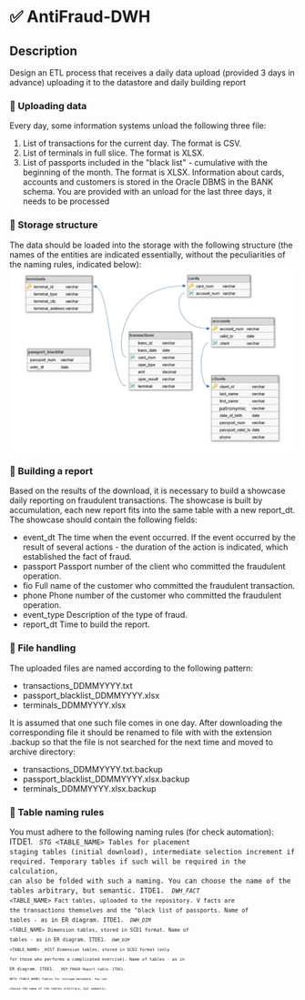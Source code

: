 # :white_check_mark: AntiFraud-DWH

## Description
Design an ETL process that receives a daily data upload
(provided 3 days in advance) uploading it to the datastore and daily
building report
### :page_facing_up: Uploading data

Every day, some information systems unload the following three
file:
1. List of transactions for the current day. The format is CSV.
2. List of terminals in full slice. The format is XLSX.
3. List of passports included in the "black list" - cumulative with
the beginning of the month. The format is XLSX.
Information about cards, accounts and customers is stored in the Oracle DBMS in the BANK schema.
You are provided with an unload for the last three days, it needs to be processed


### :page_facing_up: Storage structure
The data should be loaded into the storage with the following structure
(the names of the entities are indicated essentially, without the peculiarities of the naming rules,
indicated below):
![](https://github.com/efimfit/AntiFraud-DWH/blob/main/%D0%91%D0%B5%D0%B7%D1%8B%D0%BC%D1%8F%D0%BD%D0%BD%D1%8B%D0%B9.jpg)

### :page_facing_up: Building a report
Based on the results of the download, it is necessary to build a showcase daily
reporting on fraudulent transactions. The showcase is built by accumulation,
each new report fits into the same table with a new report_dt.
The showcase should contain the following fields:
* event_dt The time when the event occurred. If the event occurred by the result of several actions - the duration of the action is indicated,
which established the fact of fraud.
* passport Passport number of the client who committed the fraudulent
operation.
* fio Full name of the customer who committed the fraudulent transaction.
* phone Phone number of the customer who committed the fraudulent
operation.
* event_type Description of the type of fraud.
* report_dt Time to build the report.


### :page_facing_up: File handling
The uploaded files are named according to the following pattern:
- transactions_DDMMYYYY.txt
- passport_blacklist_DDMMYYYY.xlsx
- terminals_DDMMYYYY.xlsx

It is assumed that one such file comes in one day. After
downloading the corresponding file it should be renamed to file with
with the extension .backup so that the file is not searched for the next time and
moved to archive directory:
- transactions_DDMMYYYY.txt.backup
- passport_blacklist_DDMMYYYY.xlsx.backup
- terminals_DDMMYYYY.xlsx.backup


### :page_facing_up: Table naming rules
You must adhere to the following naming rules (for check automation):
ITDE1. <CODE> _STG_ <TABLE_NAME> Tables for placement
staging tables
(initial download),
intermediate selection
increment if required.
Temporary tables if
such will be required in the calculation,
can also be folded with
such a naming.
You can choose the name of the tables
arbitrary, but semantic.
ITDE1. <CODE> _DWH_FACT_ <TABLE_NAME> Fact tables,
uploaded to the repository. V
facts are
the transactions themselves and the "black
list of passports.
Name of tables - as in ER
diagram.
ITDE1. <CODE> _DWH_DIM_ <TABLE_NAME> Dimension tables,
stored in SCD1 format.
Name of tables - as in ER
diagram.
ITDE1. <CODE> _DWH_DIM_ <TABLE_NAME> _HIST Dimension tables,
stored in SCD2 format
(only for those who
performs a complicated
exercise).
Name of tables - as in ER
diagram.
ITDE1. <CODE> _REP_FRAUD Report table.
ITDE1. <CODE> _META_ <TABLE_NAME> Tables for storage
metadata.
You can choose the name of the tables
arbitrary, but semantic.
